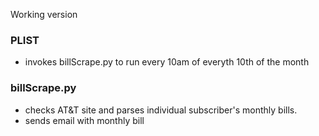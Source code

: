 Working version
### PLIST  
+  invokes billScrape.py to run every 10am of everyth 10th of the month  
### billScrape.py  
+  checks AT&T site and parses individual subscriber's monthly bills.  
+  sends email with monthly bill  
